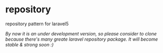 # repository
repository pattern for laravel5

*By now it is an under development version, so please consider to clone because there's many greate laravel repository package. It will become stable & strong soon :)*